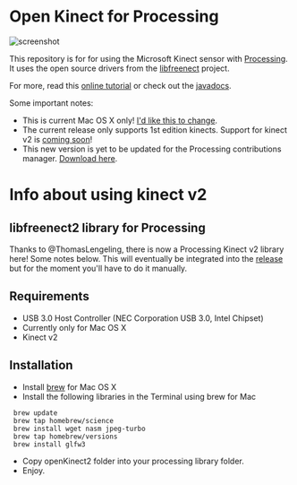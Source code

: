 # Open Kinect for Processing 

![screenshot](https://pbs.twimg.com/media/CI8UO0RXAAApEX9.png:medium)

This repository is for for using the Microsoft Kinect sensor with [Processing](http://processing.org).  It uses the open source drivers from the [libfreenect](https://github.com/OpenKinect/libfreenect) project. 

For more, read this [online tutorial](http://shiffman.net/p5/kinect/) or check out the [javadocs](http://shiffman.net/p5/kinect/reference).

Some important notes:
* This is current Mac OS X only! [I'd like this to change](https://github.com/shiffman/OpenKinect-for-Processing/issues/13).
* The current release only supports 1st edition kinects.  Support for kinect v2 is [coming soon](https://github.com/shiffman/OpenKinect-for-Processing/issues/16)!
* This new version is yet to be updated for the Processing contributions manager.  [Download here](https://github.com/shiffman/OpenKinect-for-Processing/releases).

# Info about using kinect v2

## libfreenect2 library for Processing

Thanks to @ThomasLengeling, there is now a Processing Kinect v2 library here!  Some notes below.  This will eventually be integrated into the [release](https://github.com/shiffman/OpenKinect-for-Processing/releases) but for the moment you'll have to do it manually.

## Requirements

- USB 3.0 Host Controller (NEC Corporation USB 3.0, Intel Chipset)
- Currently only for Mac OS X
- Kinect v2
 
## Installation

- Install [brew](http://brew.sh/) for Mac OS X
- Install the following libraries in the Terminal using brew for Mac

```      
 brew update 
 brew tap homebrew/science
 brew install wget nasm jpeg-turbo
 brew tap homebrew/versions
 brew install glfw3
```
 
- Copy openKinect2 folder into your processing library folder.
- Enjoy.
